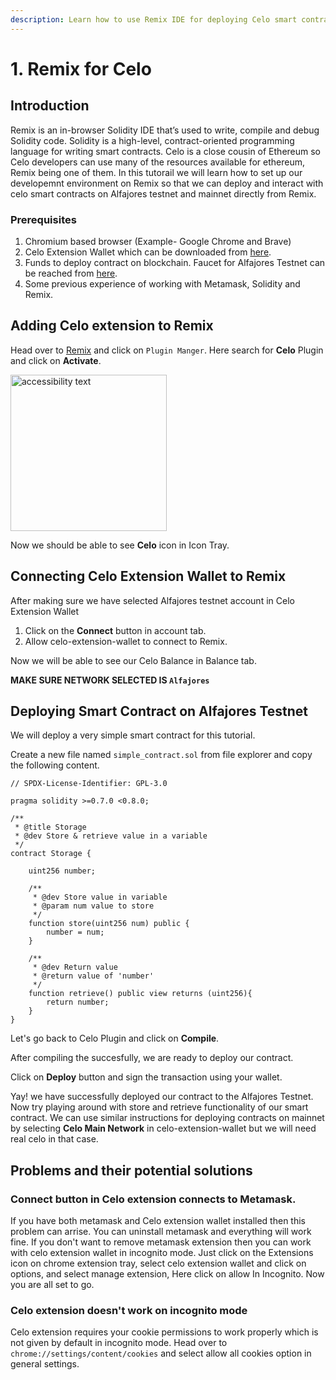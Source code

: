 ```yaml
---
description: Learn how to use Remix IDE for deploying Celo smart contracts
---
```


# 1. Remix for Celo

## Introduction

Remix is an in-browser Solidity IDE that’s used to write, compile and debug Solidity code. Solidity is a high-level, contract-oriented programming language for writing smart
contracts. Celo is a close cousin of Ethereum so Celo developers can use many of the resources available for ethereum, Remix being one of them. In this tutorail we will learn 
how to set up our developemnt environment on Remix so that we can deploy and interact with celo smart contracts on Alfajores testnet and mainnet directly from Remix.


### Prerequisites
1. Chromium based browser (Example- Google Chrome and Brave)
2. Celo Extension Wallet which can be downloaded from [here](https://chrome.google.com/webstore/detail/celoextensionwallet/kkilomkmpmkbdnfelcpgckmpcaemjcdh?hl=en).
3. Funds to deploy contract on blockchain. Faucet for Alfajores Testnet can be reached from [here](https://celo.org/developers/faucet).
4. Some previous experience of working with Metamask, Solidity and Remix.


## Adding Celo extension to Remix
Head over to [Remix](https://remix.ethereum.org/) and click on `Plugin Manger`. Here search for **Celo** Plugin and click on **Activate**.


<p>
  <img src="../../.gitbook/assets/celo-extension-1.JPG" width="250" alt="accessibility text">
</p>


Now we should be able to see **Celo** icon in Icon Tray.



## Connecting Celo Extension Wallet to Remix
After making sure we have selected Alfajores testnet account in Celo Extension Wallet
1. Click on the **Connect** button in account tab.
2. Allow celo-extension-wallet to connect to Remix.

Now we will be able to see our Celo Balance in Balance tab.


**MAKE SURE NETWORK SELECTED IS `Alfajores`**




## Deploying Smart Contract on Alfajores Testnet
We will deploy a very simple smart contract for this tutorial.


Create a new file named `simple_contract.sol` from file explorer and copy the following content.


```
// SPDX-License-Identifier: GPL-3.0

pragma solidity >=0.7.0 <0.8.0;

/**
 * @title Storage
 * @dev Store & retrieve value in a variable
 */
contract Storage {

    uint256 number;

    /**
     * @dev Store value in variable
     * @param num value to store
     */
    function store(uint256 num) public {
        number = num;
    }

    /**
     * @dev Return value 
     * @return value of 'number'
     */
    function retrieve() public view returns (uint256){
        return number;
    }
}
```

Let's go back to Celo Plugin and click on **Compile**.


After compiling the succesfully, we are ready to deploy our contract.

Click on **Deploy** button and sign the transaction using your wallet.


Yay! we have successfully deployed our contract to the Alfajores Testnet. Now try playing around with store and retrieve functionality of our smart contract.
We can use similar instructions for deploying contracts on mainnet by selecting **Celo Main Network** in celo-extension-wallet but we will need real celo in that case.



## Problems and their potential solutions

### Connect button in Celo extension connects to Metamask.
 If you have both metamask and Celo extension wallet installed then this problem can arrise.
You can uninstall metamask and everything will work fine.
If you don't want to remove metamask extension then you can work with celo extension wallet in incognito mode.
Just click on the Extensions icon on chrome extension tray, select celo extension wallet and click on options, and select manage extension,
Here click on allow In Incognito.
Now you are all set to go.


### Celo extension doesn't work on incognito mode
Celo extension requires your cookie permissions to work properly which is not given by default in incognito mode.
Head over to `chrome://settings/content/cookies` and select allow all cookies option in general settings.
